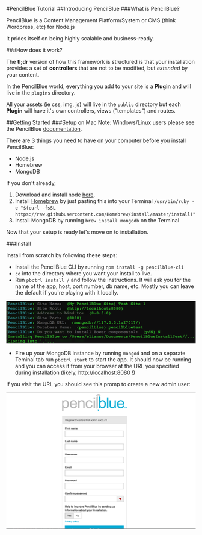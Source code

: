 #PencilBlue Tutorial
##Introducing PencilBlue
###What is PencilBlue?

PencilBlue is a Content Management Platform/System or CMS (think Wordpress, etc) for Node.js 

It prides itself on being highly scalable and business-ready. 

###How does it work? 

The **tl;dr** version of how this framework is structured is that your installation provides a set of **controllers** that are not to be modified, but *extended* by your content. 

In the PencilBlue world, everything you add to your site is a **Plugin** and will live in the `plugins` directory.

All your assets (ie css, img, js) will live in the `public` directory but each **Plugin** will have it's own controllers, views ("templates") and routes. 

##Getting Started
###Setup on Mac
Note: Windows/Linux users please see the PencilBlue [documentation].

There are 3 things you need to have on your computer before you install PencilBlue: 

- Node.js
- Homebrew
- MongoDB

If you don't already,

1. Download and install node [here][Node].
2. Install [Homebrew] by just pasting this into your Terminal 
`
/usr/bin/ruby -e "$(curl -fsSL https://raw.githubusercontent.com/Homebrew/install/master/install)"
`
3. Install MongoDB by running `brew install mongodb` on the Terminal

Now that your setup is ready let's move on to installation.

###Install

Install from scratch by following these steps:

- Install the PencilBlue CLI by running `npm install -g pencilblue-cli`
- `cd` into the directory where you want your install to live.
- Run `pbctrl install /` and follow the instructions. It will ask you for the name of the app, host, port number, db name, etc. Mostly you can leave the default if you're playing with it locally. 

![PencilBlue Install Settings][install]

[install]: https://github.com/elischutze/PencilBlue-Tutorial/blob/master/resources/install-settings.png

- Fire up your MongoDB instance by running `mongod` and on a separate Teminal tab run `pbctrl start` to start the app. It should now be running and you can access it from your browser at the URL you specified during installation (likely, <http://localhost:8080> !)

If you visit the URL you should see this promp to create a new admin user:

![pencilBlue home](https://github.com/elischutze/PencilBlue-Tutorial/blob/master/resources/pencilblue-home.png)

[//]: # (Insert homepage image here)

[Node]: http://nodejs.org/download
[Homebrew]:http://brew.sh/
[documentation]:https://github.com/pencilblue/pencilblue/wiki/Quickstart:-Installation#-mac-installation

